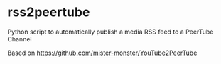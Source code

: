 # rss2peertube
Python script to automatically publish a media RSS feed to a PeerTube Channel

Based on https://github.com/mister-monster/YouTube2PeerTube
